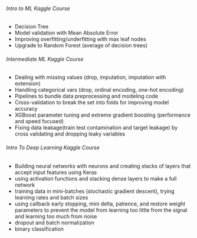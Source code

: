###### Intro to ML Kaggle Course
- Decision Tree  
- Model validation with Mean Absolute Error  
- Improving overfitting/underfitting with max leaf nodes  
- Upgrade to Random Forest (average of decision trees)  

###### Intermediate ML Kaggle Course
- Dealing with missing values (drop, imputation, imputation with extension)  
- Handling categorical vars (drop, ordinal encoding, one-hot encoding)  
- Pipelines to bundle data preprocessing and modeling code
- Cross-validation to break the set into folds for improving model accuracy
- XGBoost parameter tuning and extreme gradient boosting (performance and speed focused)
- Fixing data leakage(train test contamination and target leakage) by cross validating and dropping leaky variables

###### Intro To Deep Learning Kaggle Course
- Building neural networks with neurons and creating stacks of layers that accept input features using Keras
- using activation functions and stacking dense layers to make a full network
- training data in mini-batches (stochastic gradient descent), trying learning rates and batch sizes
- using callback early stopping, mini delta, patience, and restore weight parameters to prevent the model from learning too little from the signal and learning too much from noise
- dropout and batch normalization
- binary classification
